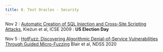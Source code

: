 ```yaml
---
title: 8. Test Oracles - Security
---
```


Nov 2
: [Automatic Creation of SQL Injection and Cross-Site Scripting Attacks](https://homes.cs.washington.edu/~mernst/pubs/create-attacks-tr054.pdf), Kieżun et al, ICSE 2009
: **US Election Day**

Nov 5
: [HotFuzz: Discovering Algorithmic Denial-of-Service Vulnerabilities Through Guided Micro-Fuzzing](https://wcventure.github.io/FuzzingPaper/Paper/NDSS20_HotFuzz.pdf) Blair et al, NDSS 2020
